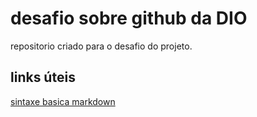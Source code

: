 # desafio sobre github da DIO
repositorio criado para o desafio do projeto. 

## links úteis
[sintaxe basica markdown](https://www.markdownguide.org/basic-syntax/)
